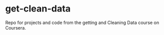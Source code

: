get-clean-data
==============

Repo for projects and code from the getting and Cleaning Data course on Coursera.
